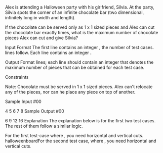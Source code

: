 Alex is attending a Halloween party with his girlfriend, Silvia. At the party, Silvia spots the corner of an infinite chocolate bar (two dimensional, infinitely long in width and length).

If the chocolate can be served only as 1 x 1 sized pieces and Alex can cut the chocolate bar exactly  times, what is the maximum number of chocolate pieces Alex can cut and give Silvia?

Input Format
The first line contains an integer , the number of test cases.  lines follow.
Each line contains an integer .

Output Format
 lines; each line should contain an integer that denotes the maximum number of pieces that can be obtained for each test case.

Constraints



Note: Chocolate must be served in 1 x 1 sized pieces. Alex can't relocate any of the pieces, nor can he place any piece on top of another.

Sample Input #00

4
5
6
7
8
Sample Output #00

6
9
12
16
Explanation
The explanation below is for the first two test cases. The rest of them follow a similar logic.

For the first test-case where , you need  horizontal and  vertical cuts.
halloweenboardFor the second test case, where , you need  horizontal and  vertical cuts.
